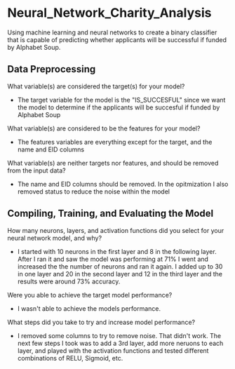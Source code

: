 # Neural_Network_Charity_Analysis
Using machine learning and neural networks to create a binary classifier that is capable of predicting whether applicants will be successful if funded by Alphabet Soup.

## Data Preprocessing

What variable(s) are considered the target(s) for your model? 
- The target variable for the model is the "IS_SUCCESFUL" since we want the model to determine if the applicants will be succesful if funded by Alphabet Soup

What variable(s) are considered to be the features for your model?
- The features variables are everything except for the target, and the name and EID columns

What variable(s) are neither targets nor features, and should be removed from the input data?
- The name and EID columns should be removed. In the opitmization I also removed status to reduce the noise within the model

## Compiling, Training, and Evaluating the Model
How many neurons, layers, and activation functions did you select for your neural network model, and why?
- I started with 10 neurons in the first layer and 8 in the following layer. After I ran it and saw the model was performing at 71% I went and increased the the number of neurons and ran it again. I added up to 30 in one layer and 20 in the second layer and 12 in the third layer and the results were around 73% accuracy. 

Were you able to achieve the target model performance?
- I wasn't able to achieve the models performance.

What steps did you take to try and increase model performance?
- I removed some columns to try to remove noise. That didn't work. The next few steps I took was to add a 3rd layer, add more neruons to each layer, and played with the activation functions and tested different combinations of RELU, Sigmoid, etc. 

